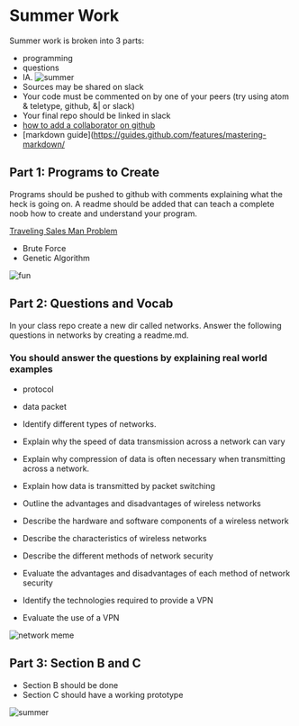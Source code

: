 # Summer Work

Summer work is broken into 3 parts: 
- programming 
- questions 
- IA.
![summer](https://pre00.deviantart.net/0be9/th/pre/f/2014/104/4/d/summer_doge_wallpaper_by_nicdroidph-d7eir0s.png)
- Sources may be shared on slack
- Your code must be commented on by one of your peers (try using atom & teletype, github, &| or slack)
- Your final repo should be linked in slack
- [how to add a collaborator on github](https://stackoverflow.com/questions/7920320/adding-a-collaborator-to-my-free-github-account)
- [markdown guide](https://guides.github.com/features/mastering-markdown/


## Part 1: Programs to Create

Programs should be pushed to github with comments explaining what the heck is going on. A readme should be added that can teach a complete noob how to create and understand your program.

[Traveling Sales Man Problem](https://www.youtube.com/watch?v=BAejnwN4Ccw&list=PLRqwX-V7Uu6YJ3XfHhT2Mm4Y5I99nrIKX&index=32)

- Brute Force
- Genetic Algorithm

![fun](https://cdn-images-1.medium.com/max/500/1*qZoBA3wFh-82y2N3qQCdpw.jpeg)



## Part 2: Questions and Vocab

In your class repo create a new dir called networks. Answer the following questions in networks by creating a readme.md.

### You should answer the questions by explaining real world examples

- protocol

- data packet

- Identify different types of networks.

- Explain why the speed of data transmission across a network can vary

- Explain why compression of data is often necessary when transmitting across a network.

- Explain how data is transmitted by packet switching

- Outline the advantages and disadvantages of wireless networks

- Describe the hardware and software components of a wireless network

- Describe the characteristics of wireless networks

- Describe the different methods of network security

- Evaluate the advantages and disadvantages of each method of network security

- Identify the technologies required to provide a VPN

- Evaluate the use of a VPN

![network meme](https://i.pinimg.com/originals/c1/55/a1/c155a1b393899ffd7c36ff01090ce8f5.jpg)


## Part 3: Section B and C
- Section B should be done
- Section C should have a working prototype

![summer](https://i.imgur.com/zmX4bRU.png)
